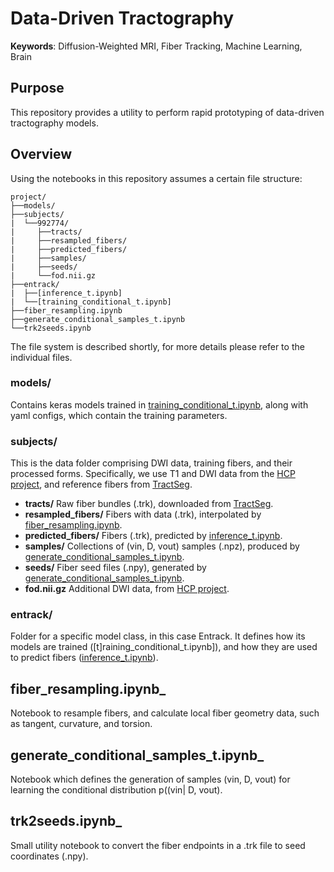 # Data-Driven Tractography

[inference_t.ipynb]: entrack/inference_t.ipynb
[training_conditional_t.ipynb]: entrack/training_conditional_t.ipynb 
[fiber_resampling.ipynb]: fiber_resampling.ipynb
[generate_conditional_samples_t.ipynb]: generate_conditional_samples_t.ipynb
[trk2seeds.ipynb]: trk2seeds.ipynb

[HCP project]: https://db.humanconnectome.org
[TractSeg]: https://zenodo.org/record/1477956#.XaN1YdszafZ

**Keywords**: Diffusion-Weighted MRI, Fiber Tracking, Machine Learning, Brain

## Purpose
This repository provides a utility to perform rapid prototyping of data-driven
tractography models.

## Overview
Using the notebooks in this repository assumes a certain file structure:

```
project/
├──models/
├──subjects/
|  └──992774/
|     ├──tracts/
|     ├──resampled_fibers/
|     ├──predicted_fibers/
|     ├──samples/
|     ├──seeds/
|     └──fod.nii.gz
├──entrack/
|  ├──[inference_t.ipynb]
|  └──[training_conditional_t.ipynb]
├──fiber_resampling.ipynb
├──generate_conditional_samples_t.ipynb
└──trk2seeds.ipynb
```

The file system is described shortly, for more details please refer to the
individual files.

### models/
Contains keras models trained in [training_conditional_t.ipynb], along with
yaml configs, which contain the training parameters.

### subjects/
This is the data folder comprising DWI data, training fibers, and their
processed forms.
Specifically, we use T1 and DWI data from the [HCP project], and reference
fibers from [TractSeg].

* **tracts/** Raw fiber bundles (.trk), downloaded from [TractSeg].
* **resampled_fibers/** Fibers with data (.trk), interpolated by [fiber_resampling.ipynb].
* **predicted_fibers/** Fibers (.trk), predicted by [inference_t.ipynb].
* **samples/** Collections of (vin, D, vout) samples (.npz), produced by [generate_conditional_samples_t.ipynb].
* **seeds/** Fiber seed files (.npy), generated by [generate_conditional_samples_t.ipynb].
* **fod.nii.gz** Additional DWI data, from [HCP project].

### entrack/
Folder for a specific model class, in this case Entrack. It defines how its
models are trained ([t]raining_conditional_t.ipynb]), and how they are used to
predict fibers ([inference_t.ipynb]).

fiber_resampling.ipynb_
-------------------------
Notebook to resample fibers, and calculate local fiber geometry data, such as
tangent, curvature, and torsion.

generate_conditional_samples_t.ipynb_
---------------------------------------
Notebook which defines the generation of samples
(vin, D, vout) for learning the conditional
distribution p((vin| D, vout).

trk2seeds.ipynb_
------------------
Small utility notebook to convert the fiber endpoints in a .trk file to seed 
coordinates (.npy).
